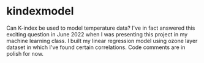 # kindexmodel
Can K-index be used to model temperature data? 
I've in fact answered this exciting question in June 2022 when I was presenting this project in my machine learning class. 
I built my linear regression model using ozone layer dataset in which I've found certain correlations. 
Code comments are in polish for now.
